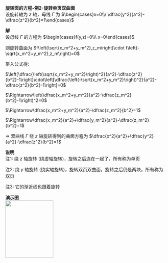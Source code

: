 **旋转面的方程-例2-旋转单页双曲面**  
设旋转轴为 $z$ 轴，母线 $\Gamma$ 为 $\begin{cases}x=0\\\ \dfrac{y^2}{a^2}-\dfrac{z^2}{b^2}=1\end{cases}$  
  
**解**  
设母线 $\Gamma$ 的方程为 $\begin{cases}f(y,z)=0\\\ x=0\end{cases}$  
  
则旋转曲面为 $f\left(\sqrt{x_m^2+y_m^2},z_m\right)\cdot f\left(-\sqrt{x_m^2+y_m^2},z_m\right)=0$  
  
带入公式得:  
  
$\left[\dfrac{\left(\sqrt{x_m^2+y_m^2}\right)^2}{a^2}-\dfrac{z^2}{b^2}-1\right]\cdot\left[\dfrac{\left(-\sqrt{x_m^2+y_m^2}\right)^2}{a^2}-\dfrac{z^2}{b^2}-1\right]=0$  
  
$\Rightarrow\left(\dfrac{x_m^2+y_m^2}{a^2}-\dfrac{z_m^2}{b^2}-1\right)^2=0$  
  
$\Rightarrow\dfrac{x_m^2+y_m^2}{a^2}-\dfrac{z_m^2}{b^2}=1$  
  
$\Rightarrow\dfrac{x_m^2}{a^2}+\dfrac{y_m^2}{a^2}-\dfrac{z_m^2}{b^2}=1$  
  
$\Rightarrow$ 双曲线 $\Gamma$ 绕 $z$ 轴旋转得到的曲面方程为 $\dfrac{x^2}{a^2}+\dfrac{y^2}{a^2}-\dfrac{z^2}{b^2}=1$  
  
**说明**  
注1: 绕 $z$ 轴旋转 (绕虚轴旋转)，旋转之后连在一起了，所有称为单页  
  
注2: 绕 $y$ 轴旋转 (绕实轴旋转)，旋转双页双曲面，旋转之后仍是两块，所有称为双页  
  
注3: 它的渐近线也跟着旋转  
  
**演示图**  
<img src="E:\Math\work_space\math\098 resources\旋转单页双曲面.png" width="150px" height="180px" align="left"/>  
